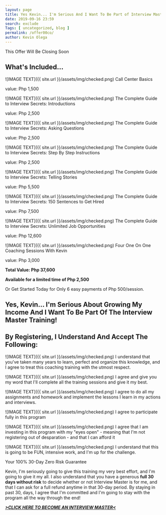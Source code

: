 ```yaml
--- 
layout: page 
title: Yes Kevin... I'm Serious And I Want To Be Part of Interview Master
date: 2019-09-16 23:59
search: exclude
Tags: [ uncategorized, blog ]
permalink: /offer00co/ 
author: Kevin Olega 
--- 
```

This Offer Will Be Closing Soon

## What's Included...

![IMAGE TEXT]({{ site.url }}/assets/img/checked.png) Call Center Basics

value: Php 1,500


![IMAGE TEXT]({{ site.url }}/assets/img/checked.png) The Complete Guide to Interview Secrets: Introductions

value: Php 2,500

![IMAGE TEXT]({{ site.url }}/assets/img/checked.png) The Complete Guide to Interview Secrets: Asking Questions

value: Php 2,500

![IMAGE TEXT]({{ site.url }}/assets/img/checked.png) The Complete Guide to Interview Secrets: Step By Step Instructions

value: Php 2,500

![IMAGE TEXT]({{ site.url }}/assets/img/checked.png) The Complete Guide to Interview Secrets: Telling Stories

value: Php 5,500

![IMAGE TEXT]({{ site.url }}/assets/img/checked.png) The Complete Guide to Interview Secrets: 150 Sentences to Get Hired

value: Php 7,500

![IMAGE TEXT]({{ site.url }}/assets/img/checked.png) The Complete Guide to Interview Secrets: Unlimited Job Opportunities

value: Php 12,600

![IMAGE TEXT]({{ site.url }}/assets/img/checked.png) Four One On One Coaching Sessions With Kevin

value: Php 3,000

**Total Value: Php 37,600**

**Available for a limited time of Php 2,500**

Or Get Started Today for Only 6 easy payments of Php 500/session.


## Yes, Kevin... I'm Serious About Growing My Income And I Want To Be Part Of The Interview Master Training!

## By Registering, I Understand And Accept The Following:

![IMAGE TEXT]({{ site.url }}/assets/img/checked.png) I understand that you've taken many years to learn, perfect and organize this knowledge, and I agree to treat this coaching training with the utmost respect.

![IMAGE TEXT]({{ site.url }}/assets/img/checked.png) I agree and give you my word that I'll complete all the training sessions and give it my best.

![IMAGE TEXT]({{ site.url }}/assets/img/checked.png) I agree to do all my assignments and homework and implement the lessons I learn in my actions and interviews.

![IMAGE TEXT]({{ site.url }}/assets/img/checked.png) I agree to participate fully in this program

![IMAGE TEXT]({{ site.url }}/assets/img/checked.png) I agree that I am investing in this program with my "eyes open" - meaning that I'm not registering out of desparation - and that I can afford it

![IMAGE TEXT]({{ site.url }}/assets/img/checked.png) I understand that this is going to be FUN, intensive work, and I'm up for the challenge.

Your 100% 30-Day Zero Risk Guarantee

Kevin, I'm seriously going to give this training my very best effort, and I'm going to give it my all. I also understand that you have a generous **full 30 days without risk** to decide whether or not Interview Master is for me, and that I can ask for a full refund anytime in that 30-day period. By staying in past 30, days, I agree that I'm committed and I'm going to stay with the program all the way through the end!

_**[>CLICK HERE TO BECOME AN INTERVIEW MASTER<](https://callcentertrainingtips.com/appointment)**_